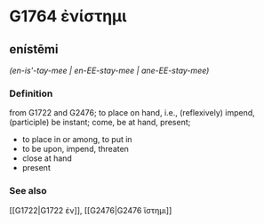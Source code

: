 # G1764 ἐνίστημι

## enístēmi

_(en-is'-tay-mee | en-EE-stay-mee | ane-EE-stay-mee)_

### Definition

from G1722 and G2476; to place on hand, i.e., (reflexively) impend, (participle) be instant; come, be at hand, present; 

- to place in or among, to put in
- to be upon, impend, threaten
- close at hand
- present

### See also

[[G1722|G1722 ἐν]], [[G2476|G2476 ἵστημι]]
